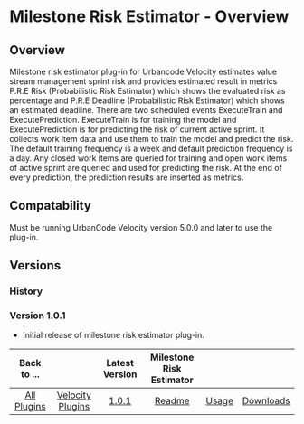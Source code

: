# Milestone Risk Estimator - Overview

## Overview

Milestone risk estimator plug-in for Urbancode Velocity estimates value stream management sprint risk and provides estimated result in metrics P.R.E Risk (Probabilistic Risk Estimator) which shows the evaluated risk as percentage and P.R.E Deadline (Probabilistic Risk Estimator) which shows an estimated deadline. There are two scheduled events ExecuteTrain and ExecutePrediction. ExecuteTrain is for training the model and ExecutePrediction is for predicting the risk of current active sprint. It collects work item data and use them to train the model and predict the risk. The default training frequency is a week and default prediction frequency is a day. Any closed work items are queried for training and open work items of active sprint are queried and used for predicting the risk. At the end of every prediction, the prediction results are inserted as metrics.

## Compatability

Must be running UrbanCode Velocity version 5.0.0 and later to use the plug-in.

## Versions

### History

### Version 1.0.1

* Initial release of milestone risk estimator plug-in.


|Back to ...||Latest Version|Milestone Risk Estimator |||
| :---: | :---: | :---: | :---: | :---: | :---: |
|[All Plugins](../../index.md)|[Velocity Plugins](../README.md)|[1.0.1](https://hub.docker.com/r/urbancode/ucv-ext-milestone-risk-estimator/tags)|[Readme](README.md)|[Usage](usage.md)|[Downloads](downloads.md)

